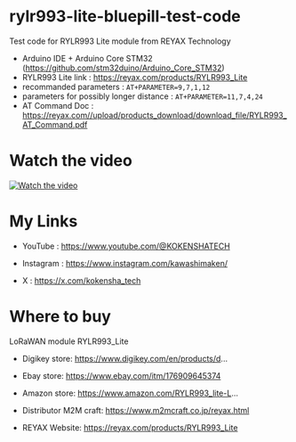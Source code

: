 # rylr993-lite-bluepill-test-code

Test code for RYLR993 Lite module from REYAX Technology
* Arduino IDE + Arduino Core STM32 (https://github.com/stm32duino/Arduino_Core_STM32)
* RYLR993 Lite link : https://reyax.com/products/RYLR993_Lite
* recommanded parameters : ```AT+PARAMETER=9,7,1,12```
* parameters for possibly longer distance : ```AT+PARAMETER=11,7,4,24```
* AT Command Doc : https://reyax.com//upload/products_download/download_file/RYLR993_AT_Command.pdf

# Watch the video

[![Watch the video](https://img.youtube.com/vi/n4BayMWz080/0.jpg)](https://www.youtube.com/watch?v=n4BayMWz080)


# My Links

* YouTube : https://www.youtube.com/@KOKENSHATECH

* Instagram : https://www.instagram.com/kawashimaken/

* X : https://x.com/kokensha_tech


# Where to buy

LoRaWAN module RYLR993_Lite

* Digikey store: https://www.digikey.com/en/products/d...

* Ebay store: https://www.ebay.com/itm/176909645374

* Amazon store: https://www.amazon.com/RYLR993_lite-L...

* Distributor M2M craft: https://www.m2mcraft.co.jp/reyax.html

* REYAX Website: https://reyax.com/products/RYLR993_Lite
